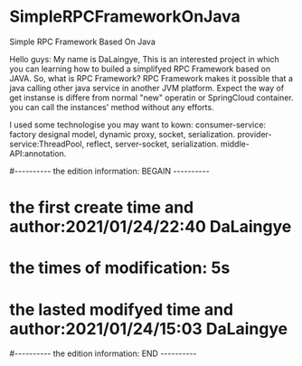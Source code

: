 # SimpleRPCFrameworkOnJava
Simple RPC Framework Based On Java

Hello guys:
My name is DaLaingye, This is an interested project in which you can learning how to builed a simplifyed RPC Framework based on JAVA. So, what is RPC Framework? RPC Framework makes it possible that a java calling other java service in another JVM platform. Expect the way of get instanse is differe from normal "new" operatin or SpringCloud container. you can call the instances' method without any efforts.

I used some technologise you may want to kown:
consumer-service: factory designal model, dynamic proxy, socket, serialization.
provider-service:ThreadPool, reflect, server-socket, serialization.
middle-API:annotation.

#---------- the edition information:  BEGAIN  ----------
#	 the first create time and author:2021/01/24/22:40 DaLaingye
#	 the times of modification: 5s
#	 the lasted modifyed time and author:2021/01/24/15:03 DaLaingye
#---------- the edition information:     END    ----------